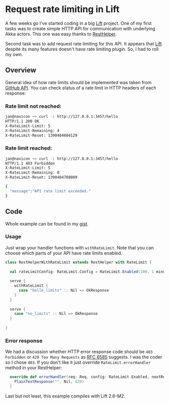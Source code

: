 # Request rate limiting in Lift

A few weeks go I've started coding in a big [Lift][1] project. One of my first tasks was to create simple HTTP API for communication with underlying Akka actors. This one was easy thanks to [RestHelper][2].

Second task was to add request rate limiting for this API. It appears that [Lift][1] despite its many features doesn't have rate limiting plugin. So, I had to roll my own.

## Overview

General idea of how rate limits should be implemented was taken from [GitHub API][3]. 
You can check status of a rate limit in HTTP headers of each response:
### Rate limit not reached:
```bash
jan@navicon ~> curl -i http://127.0.0.1:3457/hello
HTTP/1.1 200 OK
X-RateLimit-Limit: 5
X-RateLimit-Remaining: 4
X-RateLimit-Reset: 1390484684129
```
### Rate limit reached:
```bash
jan@navicon ~> curl -i http://127.0.0.1:3457/hello
HTTP/1.1 403 Forbidden
X-RateLimit-Limit: 5
X-RateLimit-Remaining: 0
X-RateLimit-Reset: 1390484708009

{
  "message":"API rate limit exceeded."
}
```

## Code
Whole example can be found in my [gist][5].
### Usage
Just wrap your handler functions with `withRateLimit`. Note that you can choose which parts of your API have rate limits enabled.
```scala
class RestHelperWithRateLimit extends RestHelper with RateLimit {
 
  val rateLimitConfig: RateLimit.Config = RateLimit.Enabled(100, 1 minute)
 
  serve {
    withRateLimit {
      case "hello_limits" :: Nil => OkResponse
    }
  }
  
  serve {
    case "no_limits" :: Nil => OkResponse
  }
 
}
```
### Error response
We had a discussion whether HTTP error response code should be `403 Forbidden` or `429 Too Many Requests` as [RFC 6585][4] suggests. I was the coder so I chose `403`. If you don't like it just override `RateLimit.errorHandler` method in your RestHelper:
```scala
  override def errorHandler(req: Req, config: RateLimit.Enabled, nextReset: Long): () => Box[LiftResponse] = {
    PlainTextResponse("", Nil, 429)
  }
```

Last but not least, this example compiles with Lift 2.6-M2.

[1]: http://liftweb.net/
[2]: http://simply.liftweb.net/index-5.3.html
[3]: http://developer.github.com/v3/#rate-limiting
[4]: http://tools.ietf.org/html/rfc6585#page-3
[5]: https://gist.github.com/whysoserious/8581195
